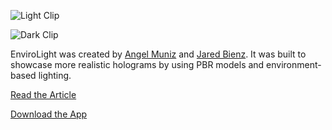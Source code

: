 ![Light Clip](Doc/ELShortLight.gif)

![Dark Clip](Doc/ELShortDark.gif)

EnviroLight was created by [Angel Muniz](https://www.digitalangel3d.com/) and [Jared Bienz](https://jared.bienz.com/). It was built to showcase more realistic holograms by using PBR models and environment-based lighting.

[Read the Article](https://www.roadtomr.com/2020/06/16/2835/envirolight-hl2)

[Download the App](https://github.com/jbienzms/Samples/releases)